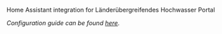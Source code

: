 Home Assistant integration for Länderübergreifendes Hochwasser Portal

*Configuration guide can be found [here](https://github.com/stephan192/hochwasserportal/blob/main/README.md).*